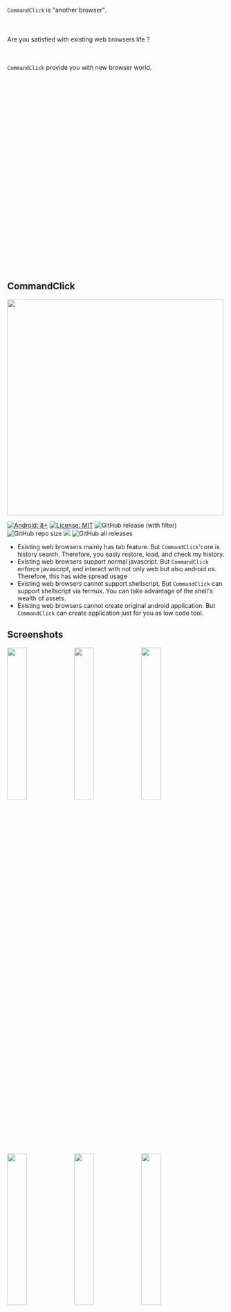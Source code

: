 
<br>    
<br>
<br>
<br>
<br>    
<br>
<br>
<br>

`CommandClick` is "another browser".  
<br>
<br>
<br>
Are you satisfied with existing web browsers life ? 
<br>
<br>
<br>

`CommandClick` provide you with new browser world.  

<br>
<br>
<br>
<br>
<br>
<br>
<br>    
<br>
<br>
<br>
<br>    
<br>
<br>
<br>
<br>    
<br>
<br>
<br>
<br>    
<br>
<br>
<br>
<br>    
<br>
<br>
<br>

CommandClick
----

<img src="https://github.com/puutaro/CommandClick/assets/55217593/e4e6f75b-a35e-47f1-bb41-144d8ea88185" width="500">  


[![Android: 8+](https://img.shields.io/badge/Android-8+-blueviolet.svg?style=popout&logo=android)]((https://opensource.org/licenses/MIT))
[![License: MIT](https://img.shields.io/badge/License-MIT-yellow.svg)]((https://opensource.org/licenses/MIT))
![GitHub release (with filter)](https://img.shields.io/github/v/release/puutaro/CommandClick)
![GitHub repo size](https://img.shields.io/github/repo-size/puutaro/CommandClick)
<img src="https://img.shields.io/endpoint?url=https://apt.izzysoft.de/fdroid/api/v1/shield/com.mirfatif.permissionmanagerx&label=IzzyOnDroid&cacheSeconds=86400">
![GitHub all releases](https://img.shields.io/github/downloads/puutaro/CommandClick/total)  
- Existing web browsers mainly has tab feature. But `CommandClick`'core is  history search. Therefore, you easly restore, load, and check my history.
- Existing web browsers support normal javascript. But `CommandClick` enforce javascript, and interact with not only web but also android os. Therefore, this has wide spread usage
- Existing web browsers cannot support shellscript. But `CommandClick` can support shellscript via termux. You can take advantage of the shell's wealth of assets.
- Existing web browsers cannot create original android application. But `CommandClick` can create application just for you as low code tool. 


Screenshots
--------
<a href="https://github.com/puutaro/CommandClick/assets/55217593/1808e7c1-90a7-4ab2-9aaf-25fa3b10f322"><img src="https://github.com/puutaro/CommandClick/assets/55217593/1808e7c1-90a7-4ab2-9aaf-25fa3b10f322" width="30%" /></a>
<a href="https://github.com/puutaro/CommandClick/assets/55217593/3f1df823-e4ee-45ff-aa2f-c17bec4752d7"><img src="https://github.com/puutaro/CommandClick/assets/55217593/3f1df823-e4ee-45ff-aa2f-c17bec4752d7" width="30%" /></a>
<a href="https://github.com/puutaro/CommandClick/assets/55217593/c8593de5-c408-4f05-ba5d-e611e6696537"><img src="https://github.com/puutaro/CommandClick/assets/55217593/c8593de5-c408-4f05-ba5d-e611e6696537" width="30%" /></a>
<a href="https://github.com/puutaro/CommandClick/assets/55217593/f4d1263e-c390-4e45-b26f-8ae103a4f73a"><img src="https://github.com/puutaro/CommandClick/assets/55217593/f4d1263e-c390-4e45-b26f-8ae103a4f73a" width="30%" /></a>
<a href="https://github.com/puutaro/CommandClick/assets/55217593/65aceaee-5f6e-418b-9423-26b39cf31ed5"><img src="https://github.com/puutaro/CommandClick/assets/55217593/65aceaee-5f6e-418b-9423-26b39cf31ed5" width="30%" /></a>
<a href="https://github.com/puutaro/CommandClick/assets/55217593/9eaec54d-dec4-4786-a393-8dadcdb0e210"><img src="https://github.com/puutaro/CommandClick/assets/55217593/9eaec54d-dec4-4786-a393-8dadcdb0e210" width="30%" /></a>

App installation
-----  
- Android 8+

get it on belllow link  

<a href="https://github.com/puutaro/CommandClick/releases" target="_blank"><img src="https://img.shields.io/github/v/release/puutaro/CommandClick"  width="170"></a>　　

<a href="https://apt.izzysoft.de/fdroid/index/apk/com.puutaro.commandclick/" target="_blank"><img src="https://gitlab.com/IzzyOnDroid/repo/-/raw/master/assets/IzzyOnDroid.png" width="170"></a>　　





Usage
------

<p>-> <a href="https://github.com/puutaro/CommandClick/blob/master/USAGE.md" target="_blank">USAGE.md</a></p> 


For Developer
--------

<p>-> <a href="https://github.com/puutaro/CommandClick/blob/master/DEVELOPER.md" target="_blank">DEVELOPER.md</a></p> 




